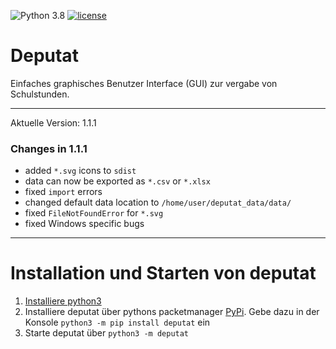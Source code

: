 ![Python 3.8](https://img.shields.io/badge/python-3.8-green.svg)
[![license](https://img.shields.io/github/license/mashape/apistatus.svg?maxAge=2592000)](https://github.com/leonfrcom/ErroRCalcS/blob/master/LICENSE)

# Deputat
Einfaches graphisches Benutzer Interface (GUI) zur vergabe von Schulstunden.
____
Aktuelle Version: 1.1.1
### Changes in 1.1.1
- added ```*.svg``` icons to ```sdist```
- data can now be exported as ```*.csv``` or ```*.xlsx```
- fixed ```import``` errors
- changed default data location to ```/home/user/deputat_data/data/```
- fixed ```FileNotFoundError``` for ```*.svg```
- fixed Windows specific bugs
____

# Installation und Starten von deputat
1. [Installiere python3](https://github.com/lfreist/deputat/blob/master/infos/install_python.md)
2. Installiere deputat über pythons packetmanager [PyPi](https://pypi.org/). Gebe dazu
in der Konsole ```python3 -m pip install deputat``` ein
3. Starte deputat über ```python3 -m deputat```
